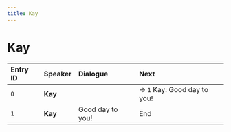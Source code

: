 ```yaml
---
title: Kay
---
```


# Kay


| Entry ID | Speaker | Dialogue | Next |
| :------- | :------ | :------- | :------------ |
| `0` | **Kay** |  | → `1` Kay: Good day to you\! |
| `1` | **Kay** | Good day to you\! | End |
